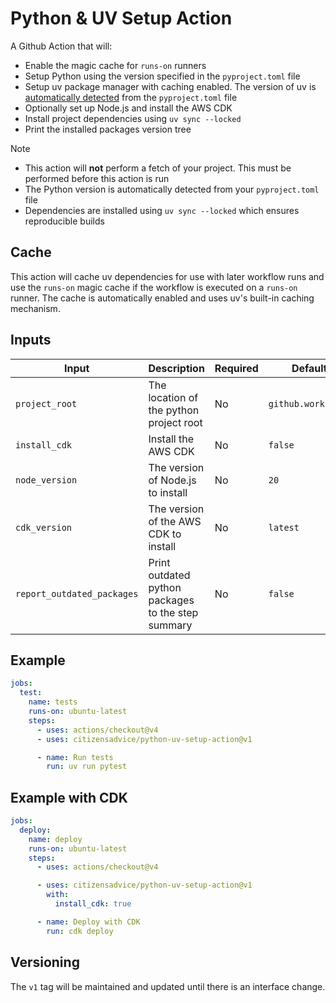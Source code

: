 # Python & UV Setup Action

A Github Action that will:

- Enable the magic cache for `runs-on` runners
- Setup Python using the version specified in the `pyproject.toml` file
- Setup uv package manager with caching enabled. The version of uv is [automatically detected](https://docs.astral.sh/uv/reference/settings/#required-version) from the `pyproject.toml` file
- Optionally set up Node.js and install the AWS CDK
- Install project dependencies using `uv sync --locked`
- Print the installed packages version tree

> [!NOTE]  
> - This action will **not** perform a fetch of your project. This must be performed before this action is run
> - The Python version is automatically detected from your `pyproject.toml` file
> - Dependencies are installed using `uv sync --locked` which ensures reproducible builds

## Cache

This action will cache uv dependencies for use with later workflow runs and use the `runs-on` magic cache if the workflow is executed on a `runs-on` runner. The cache is automatically enabled and uses uv's built-in caching mechanism.

## Inputs

| Input                      | Description                                        | Required | Default            |
| -------------------------- | -------------------------------------------------- | -------- | ------------------ |
| `project_root`             | The location of the python project root            | No       | `github.workspace` |
| `install_cdk`              | Install the AWS CDK                                | No       | `false`            |
| `node_version`             | The version of Node.js to install                  | No       | `20`               |
| `cdk_version`              | The version of the AWS CDK to install              | No       | `latest`           |
| `report_outdated_packages` | Print outdated python packages to the step summary | No       | `false`            |

## Example

```yaml
jobs:
  test:
    name: tests
    runs-on: ubuntu-latest
    steps:
      - uses: actions/checkout@v4
      - uses: citizensadvice/python-uv-setup-action@v1

      - name: Run tests
        run: uv run pytest
```

## Example with CDK

```yaml
jobs:
  deploy:
    name: deploy
    runs-on: ubuntu-latest
    steps:
      - uses: actions/checkout@v4

      - uses: citizensadvice/python-uv-setup-action@v1
        with:
          install_cdk: true

      - name: Deploy with CDK
        run: cdk deploy
```

## Versioning

The `v1` tag will be maintained and updated until there is an interface change.
